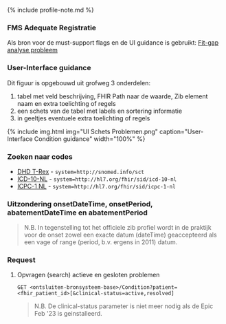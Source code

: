 {% include profile-note.md %}

### FMS Adequate Registratie

Als bron voor de must-support flags en de UI guidance is gebruikt: [Fit-gap analyse probleem](https://amigo.nictiz.nl/uploads/e4a96295-3715-439b-804a-024ca1d7fadf/fit_gap_analyse_Probleeem.pdf)

### User-Interface guidance

Dit figuur is opgebouwd uit grofweg 3 onderdelen:
1. tabel met veld beschrijving, FHIR Path naar de waarde, Zib element naam en extra toelichting of regels
1. een schets van de tabel met labels en sortering informatie
1. in geeltjes eventuele extra toelichting of regels

{% include img.html img="UI Schets Problemen.png" caption="User-Interface Condition guidance" width="100%" %}

### Zoeken naar codes

* [DHD T-Rex](https://trex.dhd.nl/) - `system=http://snomed.info/sct`
* [ICD-10-NL](https://terminologie.nictiz.nl/art-decor/claml?collection=icd10-nl-data) - `system=http://hl7.org/fhir/sid/icd-10-nl`
* [ICPC-1 NL](https://viewers.nhg.org/icpcviewer/) - `system=http://hl7.org/fhir/sid/icpc-1-nl`

### Uitzondering onsetDateTime, onsetPeriod, abatementDateTime en abatementPeriod

<blockquote class="stu-note" markdown="1">
N.B. In tegenstelling tot het officiele zib profiel wordt in de praktijk voor de onset zowel een exacte datum (dateTime) geaccepteerd als een vage of range (period, b.v. ergens in 2011) datum.
</blockquote>

### Request

1. Opvragen (search) actieve en gesloten problemen

    `GET <ontsluiten-bronsysteem-base>/Condition?patient=<fhir_patient_id>[&clinical-status=active,resolved]`

    <blockquote class="stu-note" markdown="1">
    N.B. De clinical-status parameter is niet meer nodig als de Epic Feb '23 is geinstalleerd.
    </blockquote>
